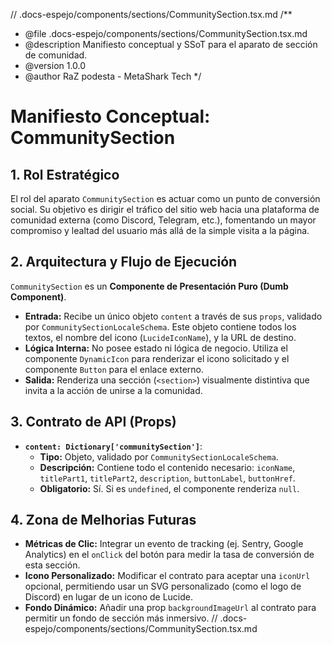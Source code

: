 // .docs-espejo/components/sections/CommunitySection.tsx.md
/**
 * @file .docs-espejo/components/sections/CommunitySection.tsx.md
 * @description Manifiesto conceptual y SSoT para el aparato de sección de comunidad.
 * @version 1.0.0
 * @author RaZ podesta - MetaShark Tech
 */

# Manifiesto Conceptual: CommunitySection

## 1. Rol Estratégico

El rol del aparato `CommunitySection` es actuar como un punto de conversión social. Su objetivo es dirigir el tráfico del sitio web hacia una plataforma de comunidad externa (como Discord, Telegram, etc.), fomentando un mayor compromiso y lealtad del usuario más allá de la simple visita a la página.

## 2. Arquitectura y Flujo de Ejecución

`CommunitySection` es un **Componente de Presentación Puro (Dumb Component)**.

-   **Entrada:** Recibe un único objeto `content` a través de sus `props`, validado por `CommunitySectionLocaleSchema`. Este objeto contiene todos los textos, el nombre del icono (`LucideIconName`), y la URL de destino.
-   **Lógica Interna:** No posee estado ni lógica de negocio. Utiliza el componente `DynamicIcon` para renderizar el icono solicitado y el componente `Button` para el enlace externo.
-   **Salida:** Renderiza una sección (`<section>`) visualmente distintiva que invita a la acción de unirse a la comunidad.

## 3. Contrato de API (Props)

-   **`content: Dictionary['communitySection']`**:
    -   **Tipo:** Objeto, validado por `CommunitySectionLocaleSchema`.
    -   **Descripción:** Contiene todo el contenido necesario: `iconName`, `titlePart1`, `titlePart2`, `description`, `buttonLabel`, `buttonHref`.
    -   **Obligatorio:** Sí. Si es `undefined`, el componente renderiza `null`.

## 4. Zona de Melhorias Futuras

- **Métricas de Clic:** Integrar un evento de tracking (ej. Sentry, Google Analytics) en el `onClick` del botón para medir la tasa de conversión de esta sección.
- **Icono Personalizado:** Modificar el contrato para aceptar una `iconUrl` opcional, permitiendo usar un SVG personalizado (como el logo de Discord) en lugar de un icono de Lucide.
- **Fondo Dinámico:** Añadir una prop `backgroundImageUrl` al contrato para permitir un fondo de sección más inmersivo.
// .docs-espejo/components/sections/CommunitySection.tsx.md